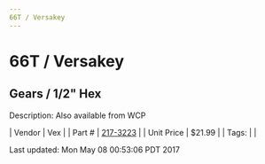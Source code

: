 ```yaml
---
66T / Versakey
---
```


# 66T / Versakey
## Gears / 1/2" Hex
Description: 	Also available from WCP 

| Vendor | Vex | 
| Part # | [217-3223](http://www.vexrobotics.com/vexpro/motion/vexpro-gears/1-2-hex-bore.html) | 
| Unit Price | $21.99 | 
| Tags: |  | 

Last updated: Mon May 08 00:53:06 PDT 2017